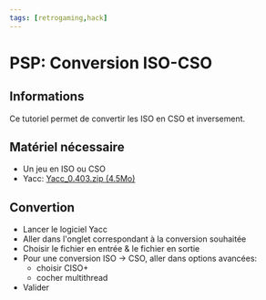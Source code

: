 ```yaml
---
tags: [retrogaming,hack]
---
```

# PSP: Conversion ISO-CSO

## Informations
Ce tutoriel permet de convertir les ISO en CSO et inversement.

## Matériel nécessaire
* Un jeu en ISO ou CSO
* Yacc: [Yacc_0.403.zip (4.5Mo)](/notes/files/games/psp_iso_cso/Yacc_0.403.zip)

## Convertion
* Lancer le logiciel Yacc
* Aller dans l'onglet correspondant à la conversion souhaitée
* Choisir le fichier en entrée & le fichier en sortie
* Pour une conversion ISO -> CSO, aller dans options avancées:
  * choisir CISO+
  * cocher multithread
* Valider
